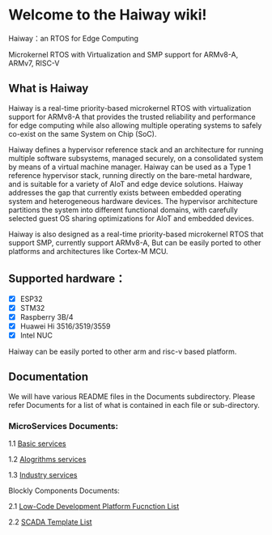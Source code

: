 # Welcome to the Haiway wiki!
Haiway：an RTOS for Edge Computing

Microkernel RTOS with Virtualization and SMP support for ARMv8-A, ARMv7, RISC-V

## What is Haiway 
Haiway is a real-time priority-based microkernel RTOS with virtualization support for ARMv8-A that provides the trusted reliability and performance for edge computing while also allowing multiple operating systems to safely co-exist on the same System on Chip (SoC).

Haiway defines a hypervisor reference stack and an architecture for running multiple software subsystems, managed securely, on a consolidated system by means of a virtual machine manager. Haiway can be used as a Type 1 reference hypervisor stack, running directly on the bare-metal hardware, and is suitable for a variety of AIoT and edge device solutions. Haiway addresses the gap that currently exists between embedded operating system and heterogeneous hardware devices. The hypervisor architecture partitions the system into different functional domains, with carefully selected guest OS sharing optimizations for AIoT and embedded devices.

Haiway is also designed as a real-time priority-based microkernel RTOS that support SMP, currently support ARMv8-A, But can be easily ported to other platforms and architectures like Cortex-M MCU.

## Supported hardware：
- [x] ESP32
- [x] STM32
- [x] Raspberry 3B/4 
- [x] Huawei Hi 3516/3519/3559
- [x] Intel NUC

Haiway can be easily ported to other arm and risc-v based platform.

## Documentation 

We will have various README files in the Documents subdirectory. Please refer Documents for a list of what is contained in each file or sub-directory.

### MicroServices Documents: 

1.1 [Basic services](http://39.105.15.119:8072/dist/microservice.html)

1.2 [Alogrithms services](http://39.105.15.119:8072/dist/alogrithms.html) 

1.3 [Industry services](http://39.105.15.119:8072/dist/industry.html)

Blockly Components Documents:

2.1 [Low-Code Development Platform Fucnction List](http://39.105.15.119:8072/dist/block.html)

2.2 [SCADA Template List](http://39.105.15.119:8072/dist/scada.html)
